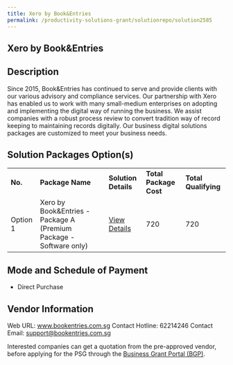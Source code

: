 ```yaml
---
title: Xero by Book&Entries
permalink: /productivity-solutions-grant/solutionrepo/solution2585
---
```


## Xero by Book&Entries

## Description

Since 2015, Book&Entries has continued to serve and provide clients with our various advisory and compliance services.  Our partnership with Xero has enabled us to work with many small-medium enterprises on adopting and implementing the digital way of running the business.  We assist companies with a robust process review to convert tradition way of record keeping to maintaining records digitally.  Our business digital solutions packages are customized to meet your business needs.

## Solution Packages Option(s)

<table>
<tr>
<td><b>No.</b></td>
<td><b>Package Name</b></td>
<td><b>Solution Details</b></td>
<td><b>Total Package Cost</b></td>
<td><b>Total Qualifying</b></td>
</tr>
<tr>
<td>Option 1</td>
<td>Xero by Book&Entries - Package A (Premium Package - Software only)</td>
<td><a href='https://www.gobusiness.gov.sg/images/psg/BookEntries_20210235_Desensitised_Annex_3_Part_1.pdf'>View Details</a></td>
<td>720</td>
<td>720</td>
</tr>
</table>

## Mode and Schedule of Payment

 - Direct Purchase

## Vendor Information

 Web URL: www.bookentries.com.sg 
Contact Hotline: 62214246 
Contact Email: support@bookentries.com.sg 


Interested companies can get a quotation from the pre-approved vendor, before applying for the PSG through the <a href='https://www.businessgrants.gov.sg/'>Business Grant Portal (BGP)</a>.
<script src="/jquery/resize-tables.js"></script>
